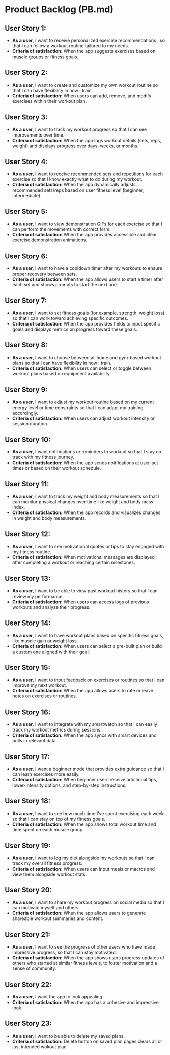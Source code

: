 # Product Backlog (PB.md)

## User Story 1:
- **As a user**, I want to receive personalized exercise recommendations , so that I can follow a workout routine tailored to my needs.
- **Criteria of satisfaction:** When the app suggests exercises based on muscle groups or fitness goals.

## User Story 2:
- **As a user**, I want to create and customize my own workout routine so that I can have flexibility in how I train.
- **Criteria of satisfaction:** When users can add, remove, and modify exercises within their workout plan.

## User Story 3:
- **As a user**, I want to track my workout progress so that I can see improvements over time.
- **Criteria of satisfaction:** When the app logs workout details (sets, reps, weight) and displays progress over days, weeks, or months.

## User Story 4:
- **As a user**, I want to receive recommended sets and repetitions for each exercise so that I know exactly what to do during my workout.
- **Criteria of satisfaction:** When the app dynamically adjusts recommended sets/reps based on user fitness level (beginner, intermediate).

## User Story 5:
- **As a user**, I want to view demonstration GIFs for each exercise so that I can perform the movements with correct form.
- **Criteria of satisfaction:** When the app provides accessible and clear exercise demonstration animations.

## User Story 6:
- **As a user**, I want to have a cooldown timer after my workouts to ensure proper recovery between sets.
- **Criteria of satisfaction:** When the app allows users to start a timer after each set and shows prompts to start the next one.

## User Story 7:
- **As a user**, I want to set fitness goals (for example, strength, weight loss) so that I can work toward achieving specific outcomes.
- **Criteria of satisfaction:** When the app provides fields to input specific goals and displays metrics on progress toward these goals.

## User Story 8:
- **As a user**, I want to choose between at-home and gym-based workout plans so that I can have flexibility in how I train.
- **Criteria of satisfaction:** When users can select or toggle between workout plans based on equipment availability.

## User Story 9:
- **As a user**, I want to adjust my workout routine based on my current energy level or time constraints so that I can adapt my training accordingly.
- **Criteria of satisfaction:** When users can adjust workout intensity or session duration.

## User Story 10:
- **As a user**, I want notifications or reminders to workout so that I stay on track with my fitness journey.
- **Criteria of satisfaction:** When the app sends notifications at user-set times or based on their workout schedule.

## User Story 11:
- **As a user**, I want to track my weight and body measurements so that I can monitor physical changes over time like weight and body mass index.
- **Criteria of satisfaction:** When the app records and visualizes changes in weight and body measurements.

## User Story 12:
- **As a user**, I want to see motivational quotes or tips to stay engaged with my fitness routine.
- **Criteria of satisfaction:** When motivational messages are displayed after completing a workout or reaching certain milestones.

## User Story 13:
- **As a user**, I want to be able to view past workout history so that I can review my performance.
- **Criteria of satisfaction:** When users can access logs of previous workouts and analyze their progress.

## User Story 14:
- **As a user**, I want to have workout plans based on specific fitness goals, like muscle gain or weight loss.
- **Criteria of satisfaction:** When users can select a pre-built plan or build a custom one aligned with their goal.

## User Story 15:
- **As a user**, I want to input feedback on exercises or routines so that I can improve my next workout.
- **Criteria of satisfaction:** When the app allows users to rate or leave notes on exercises or routines.

## User Story 16:
- **As a user**, I want to integrate with my smartwatch so that I can easily track my workout metrics during sessions.
- **Criteria of satisfaction:** When the app syncs with smart devices and pulls in relevant data.

## User Story 17:
- **As a user**, I want a beginner mode that provides extra guidance so that I can learn exercises more easily.
- **Criteria of satisfaction:** When beginner users receive additional tips, lower-intensity options, and step-by-step instructions.

## User Story 18:
- **As a user**, I want to see how much time I’ve spent exercising each week so that I can stay on top of my fitness goals.
- **Criteria of satisfaction:** When the app shows total workout time and time spent on each muscle group.

## User Story 19:
- **As a user**, I want to log my diet alongside my workouts so that I can track my overall fitness progress.
- **Criteria of satisfaction:** When users can input meals or macros and view them alongside workout stats.

## User Story 20:
- **As a user**, I want to share my workout progress on social media so that I can motivate myself and others.
- **Criteria of satisfaction:** When the app allows users to generate shareable workout summaries and content.

## User Story 21:
- **As a user**, I want to see the progress of other users who have made impressive progress, so that I can stay motivated.
- **Criteria of satisfaction:** When the app shows users progress updates of others who started at similar fitness levels, to foster motivation and a sense of community.

## User Story 22:
-  **As a user**, I want the app to look appealing.
- **Criteria of satisfaction:** When the app has a cohesive and impressive look.

## User Story 23:
-  **As a user**, I want to be able to delete my saved plans.
- **Criteria of satisfaction:** Delete button on saved plan pages clears all or just intended wokout plan.
